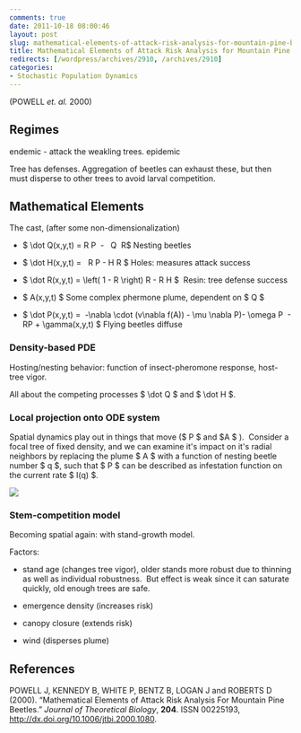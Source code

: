 ```yaml
---
comments: true
date: 2011-10-18 08:00:46
layout: post
slug: mathematical-elements-of-attack-risk-analysis-for-mountain-pine-beetles
title: Mathematical Elements of Attack Risk Analysis for Mountain Pine Beetles
redirects: [/wordpress/archives/2910, /archives/2910]
categories:
- Stochastic Population Dynamics
---
```


(POWELL _et. al._ 2000)


## Regimes


endemic - attack the weakling trees.
epidemic

Tree has defenses. Aggregation of beetles can exhaust these, but then must disperse to other trees to avoid larval competition.


## Mathematical Elements


The cast, (after some non-dimensionalization)



	
  * $ \dot Q(x,y,t) = R P  -   Q  R$ Nesting beetles

	
  * $ \dot H(x,y,t) =   R P - H R $ Holes: measures attack success

	
  * $ \dot R(x,y,t) = \left( 1 - R \right) R - R H $  Resin: tree defense success

	
  * $ A(x,y,t) $ Some complex phermone plume, dependent on $ Q $

	
  * $ \dot P(x,y,t) =  -\nabla \cdot (v\nabla f(A)) - \mu \nabla P)- \omega P  - RP + \gamma(x,y,t) $ Flying beetles diffuse




### Density-based PDE


Hosting/nesting behavior: function of insect-pheromone response, host-tree vigor.

All about the competing processes $ \dot Q $ and $ \dot H $.


### Local projection onto ODE system


Spatial dynamics play out in things that move ($ P $ and $A $ ).  Consider a focal tree of fixed density, and we can examine it's impact on it's radial neighbors by replacing the plume $ A $ with a function of nesting beetle number $ q $, such that $ P $ can be described as infestation function on the current rate $ I(q) $.

![]( http://farm7.staticflickr.com/6113/6257315953_99ed7abb02_o.jpg )



### Stem-competition model


Becoming spatial again: with stand-growth model.

Factors:



	
  * stand age (changes tree vigor), older stands more robust due to thinning as well as individual robustness.  But effect is weak since it can saturate quickly, old enough trees are safe.

	
  * emergence density (increases risk)

	
  * canopy closure (extends risk)

	
  * wind (disperses plume)


## References

<p>POWELL J, KENNEDY B, WHITE P, BENTZ B, LOGAN J and ROBERTS D (2000).
&ldquo;Mathematical Elements of Attack Risk Analysis For Mountain Pine Beetles.&rdquo;
<EM>Journal of Theoretical Biology</EM>, <B>204</B>.
ISSN 00225193, <a href="http://dx.doi.org/10.1006/jtbi.2000.1080">http://dx.doi.org/10.1006/jtbi.2000.1080</a>.
